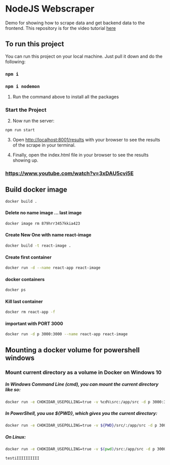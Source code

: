 # NodeJS Webscraper
Demo for showing how to scrape data and get backend data to the frontend. This repository is for the video tutorial [here](https://youtu.be/-3lqUHeZs_0)


## To run this project

You can run this project on your local machine. Just pull it down and do the following:

### `npm i`

### `npm i nodemon`


1. Run the command above to install all the packages

### Start the Project

2. Now run the server:

```bash
npm run start
```

3. Open [http://localhost:8001/results](http://localhost:8001/results) with your browser to see the results of the scrape in your terminal.

4. Finally, open the index.html file in your browser to see the results showing up.

### https://www.youtube.com/watch?v=3xDAU5cvi5E

## Build docker image

```bash
docker build .
```

#### Delete no name image ... last image

```bash
docker image rm 879hrr3457kkia423
```

#### Create New One with name react-image

```bash
docker build -t react-image .

```

#### Create first container

```bash
docker run -d --name react-app react-image
```

#### docker containers

```bash
docker ps
```

#### Kill last container
```bash
docker rm react-app -f
```

#### important with PORT 3000

```bash
docker run -d p 3000:3000 --name react-app react-image

```
## Mounting a docker volume for powershell windows
### Mount current directory as a volume in Docker on Windows 10

##### In Windows Command Line (cmd), you can mount the current directory like so:

```bash
docker run -e CHOKIDAR_USEPOLLING=true -v %cd%\src:/app/src -d p 3000:3000 --name react-app react-imag

```

##### In PowerShell, you use ${PWD}, which gives you the current directory:

```bash
docker run -e CHOKIDAR_USEPOLLING=true -v ${PWD}/src/:/app/src -d p 3000:3000 --name react-app react-image
```
##### On Linux:

```bash
docker run -e CHOKIDAR_USEPOLLING=true -v $(pwd)/src:/app/src -d p 3000:3000 --name react-app react-image

```


```bash
testiIIIIIIIIII
```
